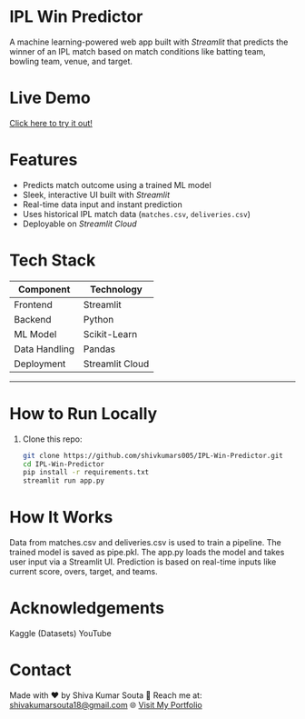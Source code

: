 # IPL Win Predictor

A machine learning-powered web app built with *Streamlit* that predicts the winner of an IPL match based on match conditions like batting team, bowling team, venue, and target.

# Live Demo

[Click here to try it out!](https://your-streamlit-app-link)  


# Features

- Predicts match outcome using a trained ML model
- Sleek, interactive UI built with *Streamlit*
- Real-time data input and instant prediction
- Uses historical IPL match data (`matches.csv`, `deliveries.csv`)
- Deployable on *Streamlit Cloud*


# Tech Stack

| Component      | Technology       |
|----------------|-------------------|
| Frontend       | Streamlit         |
| Backend        | Python            |
| ML Model       | Scikit-Learn      |
| Data Handling  | Pandas            |
| Deployment     | Streamlit Cloud   |


---

# How to Run Locally

1. Clone this repo:
   ```bash
   git clone https://github.com/shivkumars005/IPL-Win-Predictor.git
   cd IPL-Win-Predictor
   pip install -r requirements.txt
   streamlit run app.py

# How It Works
  Data from matches.csv and deliveries.csv is used to train a pipeline.
  The trained model is saved as pipe.pkl.
  The app.py loads the model and takes user input via a Streamlit UI.
  Prediction is based on real-time inputs like current score, overs, target, and teams.

# Acknowledgements
  Kaggle (Datasets)
  YouTube
  
# Contact
  Made with ❤️ by Shiva Kumar Souta
  📧 Reach me at: shivakumarsouta18@gmail.com
  🌐 <a href="https://shivakumarsouta-portfolio.vercel.app/" target="_blank">Visit My Portfolio</a>
